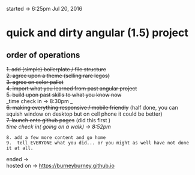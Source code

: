 started -> 6:25pm  Jul 20, 2016  

# quick and dirty angular (1.5) project  

## order of operations

~~1.  add (simple) boilerplate / file structure~~  
~~2.  agree upon a theme (selling rare legos)~~  
~~3.  agree on color pallet~~  
~~4.  import what you learned from past angular project~~  
~~5. build upon past skills to what you know now~~  
_time check in -> 8:30pm  _  
    ~~6.  making everything responsive / mobile friendly~~ (half done, you can squish window on desktop but on cell phone it could be better)  
    ~~7.  launch onto github pages~~ (did this first )  
   _time check in( going on a walk) -> 8:52pm_  

    8. add a few more content and go home
    9.  tell EVERYONE what you did... or you might as well have not done it at all.

ended ->    
hosted on ->  https://burneyburney.github.io  
